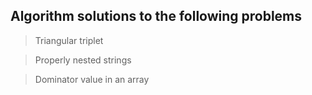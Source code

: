 ## Algorithm solutions to the following problems

> Triangular triplet

> Properly nested strings

> Dominator value in an array

